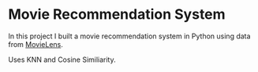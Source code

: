 # Movie Recommendation System
In this project I built a movie recommendation system in Python using data from [MovieLens](https://movielens.org/).

Uses KNN and Cosine Similiarity.
